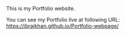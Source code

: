 This is my Portfolio website.

You can see my Portfolio live at following URL: https://ibrajkhan.github.io/Portfolio-webpage/